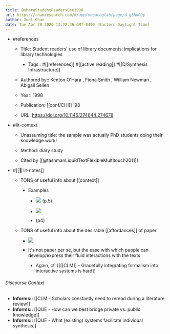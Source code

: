 ```yaml
---
title: @oharaStudentReadersUse1998
url: https://roamresearch.com/#/app/megacoglab/page/d_g8NoO9y
author: Joel Chan
date: Tue Apr 28 2020 13:22:36 GMT-0400 (Eastern Daylight Time)
---
```


- #references

    - Title: Student readers' use of library documents: implications for library technologies

        - Tags:: #[[references]] #[[active reading]] #[[D/Synthesis Infrastructure]]

    - Authored by::  Kenton O'Hara ,  Fiona Smith ,  William Newman ,  Abigail Sellen

    - Year: 1998

    - Publication: [[conf/CHI]] '98

    - URL: https://doi.org/10.1145/274644.274678
- #lit-context

    - Unassuming title: the sample was actually PhD students doing their knowledge work!

    - Method: diary study

    - Cited by [[@tashmanLiquidTextFlexibleMultitouch2011]]
- #[[📝 lit-notes]]

    - TONS of useful info about [[context]]

        - Examples

            - ![](https://firebasestorage.googleapis.com/v0/b/firescript-577a2.appspot.com/o/imgs%2Fapp%2Fmegacoglab%2FbnNNNQdAqR?alt=media&token=afd418c2-2f3f-4958-aad2-1feb8a26b355) (p.5)

            - ![](https://firebasestorage.googleapis.com/v0/b/firescript-577a2.appspot.com/o/imgs%2Fapp%2Fmegacoglab%2FSgLyZ1i8Xr?alt=media&token=1454d34d-de0d-4916-adf7-10984f899804)

            - (p4)

    - TONS of useful info about the desirable [[affordances]] of paper

        - ![](https://firebasestorage.googleapis.com/v0/b/firescript-577a2.appspot.com/o/imgs%2Fapp%2Fmegacoglab%2FAzATTY1Hfc?alt=media&token=7735f3ca-53a7-4fae-9121-7939ce39dd41)

        - It's not paper per se, but the ease with which people can develop/express their fluid interactions with the texts

            - Again, cf. [[[[CLM]] - Gracefully integrating formalism into interactive systems is hard]]

###### Discourse Context

- **Informs::** [[CLM - Scholars constantly need to reread during a literature review]]
- **Informs::** [[QUE - How can we best bridge private vs. public knowledge]]
- **Informs::** [[QUE - What (existing) systems facilitate individual synthesis]]

